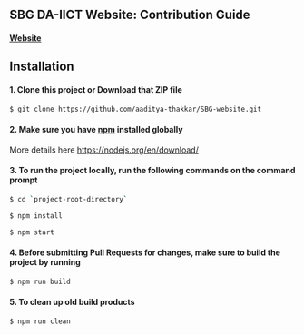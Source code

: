 ## SBG DA-IICT Website: Contribution Guide


#### [Website](http://sbg.daiict.ac.in)


## Installation
#### 1. Clone this project or Download that ZIP file

```sh
$ git clone https://github.com/aaditya-thakkar/SBG-website.git
```

#### 2.  Make sure you have [npm](https://www.npmjs.org/) installed globally

More details here
https://nodejs.org/en/download/

#### 3. To run the project locally, run the following commands on the command prompt

```sh
$ cd `project-root-directory`
```
```sh
$ npm install
```
```sh
$ npm start
```

#### 4. Before submitting Pull Requests for changes, make sure to build the project by running
```sh
$ npm run build
```

#### 5. To clean up old build products
```sh
$ npm run clean
```
